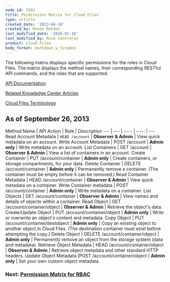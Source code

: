 ```yaml
---
node_id: 3392
title: Permissions Matrix for Cloud Files
type: article
created_date: '2013-04-10'
created_by: Renee Rendon
last_modified_date: '2016-01-18'
last_modified_by: Rose Contreras
product: Cloud Files
body_format: markdown_w_tinymce
---
```


The following matrix displays specific permissions for the roles in Cloud Files. The matrix displays the method names, their corresponding RESTful API commands, and the roles that are supported.

[API Documentation](http://docs.rackspace.com/)

[Related Knowledge Center Articles](/how-to/)

[Cloud Files Terminology](/how-to/cloud-files-faqs)

## As of September 26, 2013

Method Name | API Action | Role | Description
--- | --- | :---: | :---: | ---
Read Account Metadata | ```HEAD /account``` | **Observer & Admin** | View quick metadata on an account.
Write Account Metadata | POST /account | **Admin only** | Write metadata on an account.
List Containers | GET /account | **Observer & Admin** | View a list of containers in an account.
Create Container | PUT /account/container | **Admin only** | Create containers, or storage compartments, for your data.
Delete Container | DELETE /account/container | **Admin only** | Permanently remove a container. (The container must be empty before it can be removed.)
Read Container Metadata | HEAD /account/container | **Observer & Admin** | View quick metadata on a container.
Write Container metadata | POST /account/container | **Admin only** | Write metadata on a container.
List Objects | GET /account/container | **Observer & Admin** | View names and details of objects within a container.
Read Object | GET /account/container/object | **Observer & Admin** | Retrieve the object's data.
Create/Update Object | PUT /account/container/object | **Admin only** | Write or overwrite an object's content and metadata.
Copy Object | PUT /account/container/destobject | **Admin only** | Copy an existing object to another object in Cloud Files. (The destination container must exist before attempting the copy.)
Delete Object | DELETE /account/container/object | **Admin only** | Permanently remove an object from the storage system (data and metadata).
Retrieve Object Metadata | HEAD /account/container/object | **Observer & Admin** | Retrieve object metadata and other standard HTTP headers.
Update Object Metadata |POST /account/container/object |  **Admin only** | Set your own custom object metadata.


### Next: [Permission Matrix for RBAC](/how-to/permissions-matrix-for-role-based-access-control-rbac)
